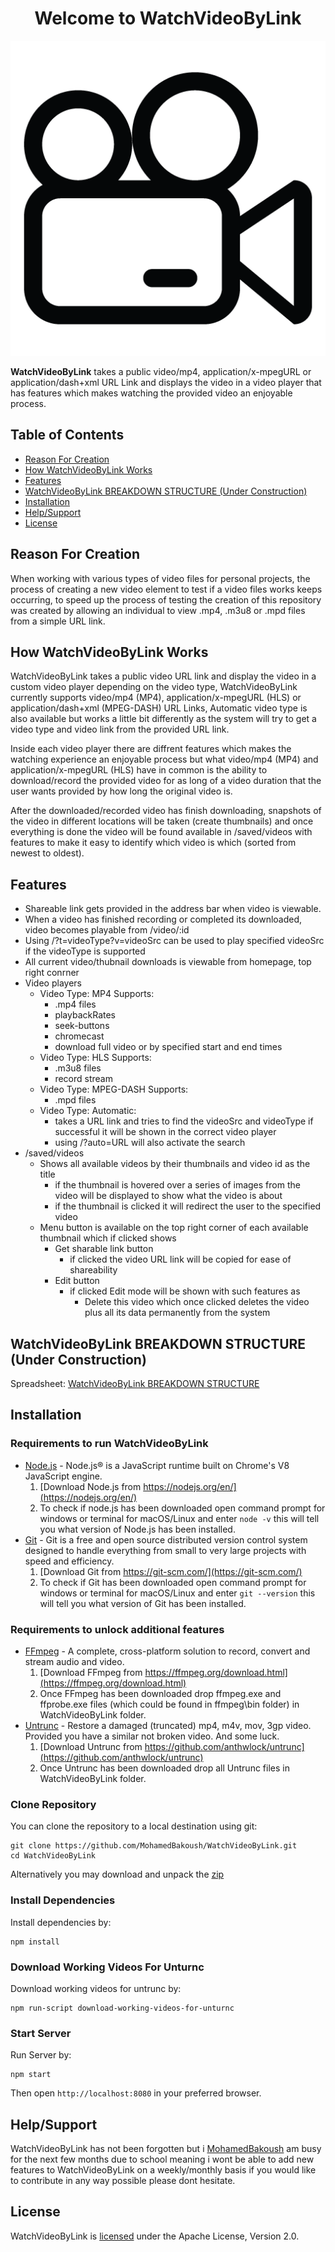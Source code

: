 <h1 align="center">Welcome to WatchVideoByLink</h1>

<p align="center">
  <img src="/client/images/favicon/favicon.png" alt="WatchVideoByLink">
</p>

<p>
  <b>WatchVideoByLink</b> takes a public video/mp4, application/x-mpegURL or application/dash+xml URL Link and displays the video in a video player that has features which makes watching the provided video an enjoyable process.
</p>

## Table of Contents
* [Reason For Creation](#reason-for-creation)
* [How WatchVideoByLink Works](#how-watchvideobylink-works)
* [Features](#features)
* [WatchVideoByLink BREAKDOWN STRUCTURE (Under Construction)](#watchvideobylink-breakdown-structure-under-construction)
* [Installation](#installation)  
* [Help/Support](#helpsupport)
* [License](#license)

## Reason For Creation

When working with various types of video files for personal projects, the process of creating a new video element to test if a video files works keeps occurring, to speed up the process of testing the creation of this repository was created by allowing an individual to view .mp4, .m3u8 or .mpd files from a simple URL link.

## How WatchVideoByLink Works

WatchVideoByLink takes a public video URL link and display the video in a custom video player depending on the video type, WatchVideoByLink currently supports video/mp4 (MP4), application/x-mpegURL (HLS) or application/dash+xml (MPEG-DASH) URL Links, Automatic video type is also available but works a little bit differently as the system will try to get a video type and video link from the provided URL link.

Inside each video player there are diffrent features which makes the watching experience an enjoyable process but what video/mp4 (MP4) and application/x-mpegURL (HLS) have in common is the ability to download/record the provided video for as long of a video duration that the user wants provided by how long the original video is.

After the downloaded/recorded video has finish downloading, snapshots of the video in different locations will be taken (create thumbnails) and once everything is done the video will be found available in /saved/videos with features to make it easy to identify which video is which (sorted from newest to oldest).

## Features 
- Shareable link gets provided in the address bar when video is viewable.
- When a video has finished recording or completed its downloaded, video becomes playable from /video/:id 
- Using /?t=videoType?v=videoSrc can be used to play specified videoSrc if the videoType is supported
- All current video/thubnail downloads is viewable from homepage, top right conrner
- Video players
  - Video Type: MP4 Supports:
    - .mp4 files
    - playbackRates
    - seek-buttons
    - chromecast
    - download full video or by specified start and end times
  - Video Type: HLS Supports:
    - .m3u8 files
    - record stream
  - Video Type: MPEG-DASH Supports:
    - .mpd files
  - Video Type: Automatic:
    - takes a URL link and tries to find the videoSrc and videoType if successful it will be shown in the correct video player
    - using /?auto=URL will also activate the search
- /saved/videos
  - Shows all available videos by their thumbnails and video id as the title 
    - if the thumbnail is hovered over a series of images from the video will be displayed to show what the video is about
    - if the thumbnail is clicked it will redirect the user to the specified video
  - Menu button is available on the top right corner of each available thumbnail which if clicked shows
    - Get sharable link button
      - if clicked the video URL link will be copied for ease of shareability
    - Edit button
      - if clicked Edit mode will be shown with such features as 
        - Delete this video which once clicked deletes the video plus all its data permanently from the system 

## WatchVideoByLink BREAKDOWN STRUCTURE (Under Construction)

Spreadsheet: [WatchVideoByLink BREAKDOWN STRUCTURE](https://docs.google.com/spreadsheets/d/16rSYlLbNQtZzAzoa6HURpE8C5gtYVG4WVPpvIGOPHjo/edit#gid=0) 

## Installation

### Requirements to run WatchVideoByLink
  - [Node.js](https://nodejs.org/en/) - Node.js® is a JavaScript runtime built on Chrome's V8 JavaScript engine.
    1. [Download Node.js from https://nodejs.org/en/](https://nodejs.org/en/) 
    2. To check if node.js has been downloaded open command prompt for windows or terminal for macOS/Linux and enter `node -v` this will tell you what version of Node.js has been installed.
  - [Git](https://git-scm.com/) - Git is a free and open source distributed version control system designed to handle everything from small to very large projects with speed and efficiency.
    1. [Download Git from https://git-scm.com/](https://git-scm.com/) 
    2. To check if Git has been downloaded open command prompt for windows or terminal for macOS/Linux and enter `git --version` this will tell you what version of Git has been installed.
### Requirements to unlock additional features
  - [FFmpeg](https://ffmpeg.org/) - A complete, cross-platform solution to record, convert and stream audio and video.
    1. [Download FFmpeg from https://ffmpeg.org/download.html](https://ffmpeg.org/download.html) 
    2. Once FFmpeg has been downloaded drop ffmpeg.exe and ffprobe.exe files (which could be found in ffmpeg\bin folder) in WatchVideoByLink folder.
  - [Untrunc](https://github.com/anthwlock/untrunc) - Restore a damaged (truncated) mp4, m4v, mov, 3gp video. Provided you have a similar not broken video. And some luck.
    1. [Download Untrunc from https://github.com/anthwlock/untrunc](https://github.com/anthwlock/untrunc) 
    2. Once Untrunc has been downloaded drop all Untrunc files in WatchVideoByLink folder. 
  
### Clone Repository
You can clone the repository to a local destination using git:
```
git clone https://github.com/MohamedBakoush/WatchVideoByLink.git
cd WatchVideoByLink
```

Alternatively you may download and unpack the [zip](https://github.com/MohamedBakoush/WatchVideoByLink/archive/master.zip)

### Install Dependencies
Install dependencies by:

```
npm install
```

### Download Working Videos For Unturnc
Download working videos for untrunc by:

```
npm run-script download-working-videos-for-unturnc 
```

### Start Server
Run Server by:

```
npm start
```

Then open `http://localhost:8080` in your preferred browser.

## Help/Support
WatchVideoByLink has not been forgotten but i [MohamedBakoush](https://github.com/MohamedBakoush) am busy for the next few months due to school meaning i wont be able to add new features to WatchVideoByLink on a weekly/monthly basis if you would like to contribute in any way possible please dont hesitate.

## License

WatchVideoByLink is [licensed](LICENSE) under the Apache License, Version 2.0.
